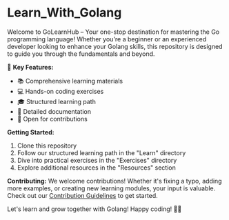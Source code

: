 # Learn_With_Golang
Welcome to GoLearnHub – Your one-stop destination for mastering the Go programming language! Whether you're a beginner or an experienced developer looking to enhance your Golang skills, this repository is designed to guide you through the fundamentals and beyond.

🚀 **Key Features:**

*   📚 Comprehensive learning materials
*   💻 Hands-on coding exercises
*   🎓 Structured learning path
*   📖 Detailed documentation
*   🤝 Open for contributions

**Getting Started:**

1.  Clone this repository
2.  Follow our structured learning path in the "Learn" directory
3.  Dive into practical exercises in the "Exercises" directory
4.  Explore additional resources in the "Resources" section

**Contributing:** We welcome contributions! Whether it's fixing a typo, adding more examples, or creating new learning modules, your input is valuable. Check out our [Contribution Guidelines](https://chat.openai.com/c/CONTRIBUTING.md) to get started.

Let's learn and grow together with Golang! Happy coding! 🐹🚀
